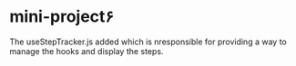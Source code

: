 # mini-project۶

The useStepTracker.js added which is nresponsible for providing a way to manage the hooks and display the steps.